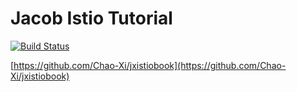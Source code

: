 # Jacob Istio Tutorial

[![Build Status](https://travis-ci.com/Chao-Xi/jxistiobook.svg?branch=main)](https://travis-ci.com/Chao-Xi/jxistiobook)


[https://github.com/Chao-Xi/jxistiobook](https://github.com/Chao-Xi/jxistiobook)
